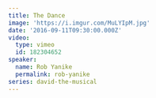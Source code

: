 ```yaml
---
title: The Dance
image: 'https://i.imgur.com/MuLYIpM.jpg'
date: '2016-09-11T09:30:00.000Z'
video:
  type: vimeo
  id: 182304652
speaker:
  name: Rob Yanike
  permalink: rob-yanike
series: david-the-musical
---
```


